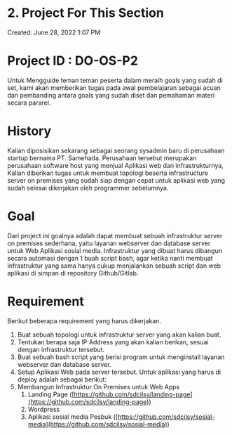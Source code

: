 # 2. Project For This Section

Created: June 28, 2022 1:07 PM

# Project ID : DO-OS-P2

Untuk Mengguide teman teman peserta dalam meraih goals yang sudah di set, kami akan memberikan tugas pada awal pembelajaran sebagai acuan dan pembanding antara goals yang sudah diset dan pemahaman materi secara pararel.

# History

Kalian diposisikan sekarang sebagai seorang sysadmin baru di perusahaan startup bernama
PT. Samehada. Perusahaan tersebut merupakan perusahaan software host yang menjual
Aplikasi web dan infrastrukturnya, Kalian diberikan tugas untuk membuat topologi beserta
infrastructure server on premises yang sudah siap dengan cepat untuk aplikasi web yang
sudah selesai dikerjakan oleh programmer sebelumnya.

# Goal

Dari project ini goalnya adalah dapat membuat sebuah infrastruktur server on
premises sederhana, yaitu layanan webserver dan database server untuk Web Aplikasi
sosial media. Infrastruktur yang dibuat harus dibangun secara automasi dengan 1 buah
script bash, agar ketika nanti membuat infrastruktur yang sama hanya cukup menjalankan
sebuah script dan web aplikasi di simpan di repository Github/Gitlab.

# Requirement

Berikut beberapa requirement yang harus dikerjakan.

1. Buat sebuah topologi untuk infrastruktur server yang akan kalian buat.
2. Tentukan berapa saja IP Address yang akan kalian berikan, sesuai dengan
infrastruktur tersebut.
3. Buat sebuah bash script yang berisi program untuk menginstall layanan webserver
dan database server.
4. Setup Aplikasi Web pada server tersebut. Untuk aplikasi yang harus di deploy adalah
sebagai berikut:
5. Membangun Infrastruktur On Premises untuk Web Apps
    1. Landing Page ([https://github.com/sdcilsy/landing-page](https://github.com/sdcilsy/landing-page))
    2. Wordpress
    3. Aplikasi sosial media Pesbuk ([https://github.com/sdcilsy/sosial-media](https://github.com/sdcilsy/sosial-media))